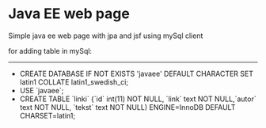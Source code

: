 Java EE web page
=============================
Simple java ee web page with jpa and jsf
using mySql client

for adding table in mySql:

 ----------
<ul><li>CREATE DATABASE IF NOT EXISTS 'javaee' DEFAULT CHARACTER SET latin1 COLLATE latin1_swedish_ci;</li>

<li>USE `javaee`; </li>

<li>CREATE TABLE `linki` {`id` int(11) NOT NULL, `link` text NOT NULL,`autor` text NOT NULL, `tekst` text NOT NULL) ENGINE=InnoDB DEFAULT CHARSET=latin1;</li></ul>
